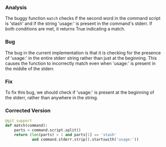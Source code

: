 ### Analysis
The buggy function `match` checks if the second word in the command script is 'stash' and if the string 'usage:' is present in the command's stderr. If both conditions are met, it returns True indicating a match.

### Bug
The bug in the current implementation is that it is checking for the presence of 'usage:' in the entire stderr string rather than just at the beginning. This causes the function to incorrectly match even when 'usage:' is present in the middle of the stderr.

### Fix
To fix this bug, we should check if 'usage:' is present at the beginning of the stderr, rather than anywhere in the string.

### Corrected Version
```python
@git_support
def match(command):
    parts = command.script.split()
    return (len(parts) > 1 and parts[1] == 'stash'
            and command.stderr.strip().startswith('usage:'))
```
